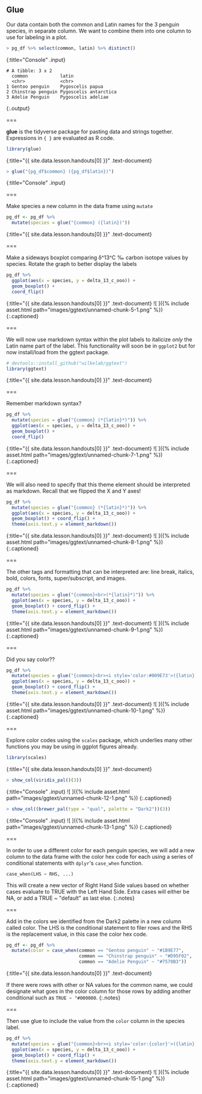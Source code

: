 ---
---

## Glue

Our data contain both the common and Latin names for the 3 penguin species, in separate column. We want to combine them into one column to use for labeling in a plot. 



~~~r
> pg_df %>% select(common, latin) %>% distinct()
~~~
{:title="Console" .input}


~~~
# A tibble: 3 x 2
  common            latin                
  <chr>             <chr>                
1 Gentoo penguin    Pygoscelis papua     
2 Chinstrap penguin Pygoscelis antarctica
3 Adelie Penguin    Pygoscelis adeliae   
~~~
{:.output}



===

**glue** is the tidyverse package for pasting data and strings together. Expressions in `{ }` are evaluated as R code. 



~~~r
library(glue)
~~~
{:title="{{ site.data.lesson.handouts[0] }}" .text-document}





~~~r
> glue("{pg_df$common} ({pg_df$latin})")
~~~
{:title="Console" .input}


===

Make species a new column in the data frame using `mutate`



~~~r
pg_df <- pg_df %>% 
  mutate(species = glue("{common} ({latin})"))
~~~
{:title="{{ site.data.lesson.handouts[0] }}" .text-document}


===

Make a sideways boxplot comparing δ^13^C ‰ carbon isotope values by species. Rotate the graph to better display the labels




~~~r
pg_df %>% 
  ggplot(aes(x = species, y = delta_13_c_ooo)) +
  geom_boxplot() +
  coord_flip()
~~~
{:title="{{ site.data.lesson.handouts[0] }}" .text-document}
![ ]({% include asset.html path="images/ggtext/unnamed-chunk-5-1.png" %})
{:.captioned}

===

We will now use markdown syntax within the plot labels to italicize *only* the Latin name part of the label. This functionality will soon be in `ggplot2` but for now install/load from the ggtext package.



~~~r
# devtools::install_github("wilkelab/ggtext")
library(ggtext)
~~~
{:title="{{ site.data.lesson.handouts[0] }}" .text-document}


===

Remember markdown syntax? 



~~~r
pg_df %>% 
  mutate(species = glue("{common} (*{latin}*)")) %>%
  ggplot(aes(x = species, y = delta_13_c_ooo)) +
  geom_boxplot() +
  coord_flip()
~~~
{:title="{{ site.data.lesson.handouts[0] }}" .text-document}
![ ]({% include asset.html path="images/ggtext/unnamed-chunk-7-1.png" %})
{:.captioned}

===

We will also need to specify that this theme element should be interpreted as markdown. Recall that we flipped the X and Y axes! 



~~~r
pg_df %>% 
  mutate(species = glue("{common} (*{latin}*)")) %>%
  ggplot(aes(x = species, y = delta_13_c_ooo)) +
  geom_boxplot() + coord_flip() +
  theme(axis.text.y = element_markdown()) 
~~~
{:title="{{ site.data.lesson.handouts[0] }}" .text-document}
![ ]({% include asset.html path="images/ggtext/unnamed-chunk-8-1.png" %})
{:.captioned}

===

The other tags and formatting that can be interpreted are: line break, italics, bold, colors, fonts, super/subscript, and images.



~~~r
pg_df %>% 
  mutate(species = glue("{common}<br>(*{latin}*)")) %>%
  ggplot(aes(x = species, y = delta_13_c_ooo)) +
  geom_boxplot() + coord_flip() +
  theme(axis.text.y = element_markdown()) 
~~~
{:title="{{ site.data.lesson.handouts[0] }}" .text-document}
![ ]({% include asset.html path="images/ggtext/unnamed-chunk-9-1.png" %})
{:.captioned}

===

Did you say color??



~~~r
pg_df %>% 
  mutate(species = glue("{common}<br><i style='color:#009E73'>({latin})</i>")) %>%
  ggplot(aes(x = species, y = delta_13_c_ooo)) +
  geom_boxplot() + coord_flip() +
  theme(axis.text.y = element_markdown())
~~~
{:title="{{ site.data.lesson.handouts[0] }}" .text-document}
![ ]({% include asset.html path="images/ggtext/unnamed-chunk-10-1.png" %})
{:.captioned}

===

Explore color codes using the `scales` package, which underlies many other functions you may be using in ggplot figures already. 



~~~r
library(scales)
~~~
{:title="{{ site.data.lesson.handouts[0] }}" .text-document}



~~~r
> show_col(viridis_pal()(3))
~~~
{:title="Console" .input}
![ ]({% include asset.html path="images/ggtext/unnamed-chunk-12-1.png" %})
{:.captioned}


~~~r
> show_col((brewer_pal(type = "qual", palette = "Dark2"))(3))
~~~
{:title="Console" .input}
![ ]({% include asset.html path="images/ggtext/unnamed-chunk-13-1.png" %})
{:.captioned}

===

In order to use a different color for each penguin species, we will add a new column to the data frame with the color hex code for each using a series of conditional statements with `dplyr`'s `case_when` function. 

```
case_when(LHS ~ RHS, ...)
```

This will create a new vector of Right Hand Side values based on whether cases evaluate to TRUE with the Left Hand Side. Extra cases will either be NA, or add a TRUE ~ "default" as last else. 
{:.notes}

===

Add in the colors we identified from the Dark2 palette in a new column called color. The LHS is the conditional statement to filer rows and the RHS is the replacement value, in this case the color hex code.



~~~r
pg_df <- pg_df %>%
  mutate(color = case_when(common == "Gentoo penguin" ~ "#1B9E77",
                           common == "Chinstrap penguin" ~ "#D95F02",
                           common == "Adelie Penguin" ~ "#7570B3"))
~~~
{:title="{{ site.data.lesson.handouts[0] }}" .text-document}


If there were rows with other or NA values for the common name, we could designate what goes in the color column for those rows by adding another conditional such as `TRUE ~ "#000000`.
{:.notes}

===

Then use glue to include the value from the `color` column in the species label.



~~~r
pg_df %>% 
  mutate(species = glue("{common}<br><i style='color:{color}'>({latin})</i>")) %>%
  ggplot(aes(x = species, y = delta_13_c_ooo)) +
  geom_boxplot() + coord_flip() +
  theme(axis.text.y = element_markdown())
~~~
{:title="{{ site.data.lesson.handouts[0] }}" .text-document}
![ ]({% include asset.html path="images/ggtext/unnamed-chunk-15-1.png" %})
{:.captioned}


